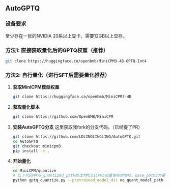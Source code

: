 
## AutoGPTQ

### 设备要求
至少存在一张的NVIDIA 20系以上显卡，需要12GB以上显存。

### 方法1: 直接获取量化后的GPTQ权重（推荐）
```bash
git clone https://huggingface.co/openbmb/MiniCPM3-4B-GPTQ-Int4
```

### 方法2: 自行量化（进行SFT后需要量化推荐）

1. **获取MiniCPM模型权重**
   ```bash
   git clone https://huggingface.co/openbmb/MiniCPM3-4B
   ```

2. **获取量化脚本**
   ```bash
   git clone https://github.com/OpenBMB/MiniCPM
   ```

3. **安装AutoGPTQ分支**
   这里获取我fork的分支代码。（已经提了PR）
   ```bash
   git clone https://github.com/LDLINGLINGLING/AutoGPTQ.git
   cd AutoGPTQ
   git checkout minicpm3
   pip install -e .
   ```

4. **开始量化**
   ```bash
   cd MiniCPM/quantize
   # 以下代码中no_quantized_path修改为MiniCPM3权重保存的地址，save_path3为量化模型保存的地址
   python gptq_quantize.py --pretrained_model_dir no_quant_model_path --quantized_model_dir quant_save_path --bits 4
   ```
